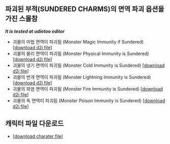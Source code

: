 ## 파괴된 부적(SUNDERED CHARMS)의 면역 파괴 옵션을 가진 스몰참
***It is tested at udietoo editor***
- 괴물의 마법 면역이 파괴됨 (Monster Magic Immunity if Sundered) [[download d2i file](https://github.com/N0FreeLunch/diablo/raw/main/immunity_charm/pierce_magic_immunity.d2i)]
- 괴물의 물리 면역이 파괴됨 (Monster Physical Immunity is Sundered) [[download d2i file](https://github.com/N0FreeLunch/diablo/raw/main/immunity_charm/pierce_damage_immunity.d2i)]
- 괴물의 냉기 면역이 파괴됨 (Monster Cold Immunity is Sundered) [[download d2i file](https://github.com/N0FreeLunch/diablo/raw/main/immunity_charm/pierce_cold_immunity.d2i)]
- 괴물의 번개 면역이 파괴됨 (Monster Lightning Immunity is Sundered) [[download d2i file](https://github.com/N0FreeLunch/diablo/raw/main/immunity_charm/pierce_light_immunity.d2i)]
- 괴물의 화염 면역이 파괴됨 (Monster Fire Immunity is Sundered) [[download d2i file](https://github.com/N0FreeLunch/diablo/raw/main/immunity_charm/pierce_fire_immunity.d2i)]
- 괴물의 독 면역이 파괴됨 (Monster Poison Immunity is Sundered) [[download d2i file](https://github.com/N0FreeLunch/diablo/raw/main/immunity_charm/pierce_poison_immunity.d2i)]

## 캐릭터 파일 다운로드
- [[download charater file](https://github.com/N0FreeLunch/diablo/raw/main/immunity_charm/immun_charm_char.d2s)]
